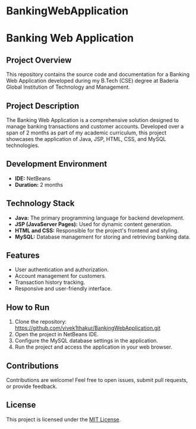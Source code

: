 # BankingWebApplication
# Banking Web Application

## Project Overview
This repository contains the source code and documentation for a Banking Web Application developed during my B.Tech (CSE) degree at Baderia Global Institution of Technology and Management.

## Project Description
The Banking Web Application is a comprehensive solution designed to manage banking transactions and customer accounts. Developed over a span of 2 months as part of my academic curriculum, this project showcases the application of Java, JSP, HTML, CSS, and MySQL technologies.

## Development Environment
- **IDE:** NetBeans
- **Duration:** 2 months

## Technology Stack
- **Java:** The primary programming language for backend development.
- **JSP (JavaServer Pages):** Used for dynamic content generation.
- **HTML and CSS:** Responsible for the project's frontend and styling.
- **MySQL:** Database management for storing and retrieving banking data.

## Features
- User authentication and authorization.
- Account management for customers.
- Transaction history tracking.
- Responsive and user-friendly interface.

## How to Run
1. Clone the repository: https://github.com/vivek1thakur/BankingWebApplication.git
2. Open the project in NetBeans IDE.
3. Configure the MySQL database settings in the application.
4. Run the project and access the application in your web browser.

## Contributions
Contributions are welcome! Feel free to open issues, submit pull requests, or provide feedback.

## License
This project is licensed under the [MIT License](LICENSE).
